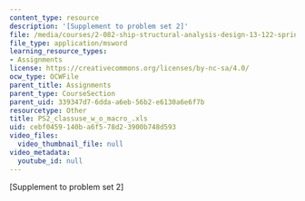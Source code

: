 ```yaml
---
content_type: resource
description: '[Supplement to problem set 2]'
file: /media/courses/2-082-ship-structural-analysis-design-13-122-spring-2003/cebf0459140ba6f578d23900b748d593_PS2_classuse_w_o_macro_.xls
file_type: application/msword
learning_resource_types:
- Assignments
license: https://creativecommons.org/licenses/by-nc-sa/4.0/
ocw_type: OCWFile
parent_title: Assignments
parent_type: CourseSection
parent_uid: 339347d7-6dda-a6eb-56b2-e6130a6e6f7b
resourcetype: Other
title: PS2_classuse_w_o_macro_.xls
uid: cebf0459-140b-a6f5-78d2-3900b748d593
video_files:
  video_thumbnail_file: null
video_metadata:
  youtube_id: null
---
```

[Supplement to problem set 2]